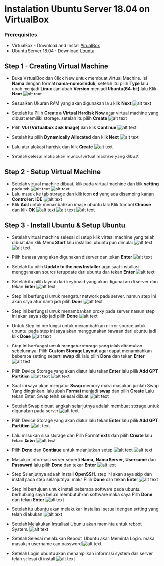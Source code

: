 # Instalation Ubuntu Server 18.04 on VirtualBox

### Prerequisites
 - VirtualBox - Download and Install [VirualBox](https://www.virtualbox.org/)
 - Ubuntu Server 18.04 - Download [Ubuntu](https://ubuntu.com/download/server)

 ## Step 1 - Creating Virtual Machine
 - Buka VirtualBox dan Click New untuk membuat Virtual Machine. Isi **Nama** dengan format **nama-nomorInduk**, setelah itu pilih **Type** lalu ubah menjadi **Linux** dan ubah **Version** menjadi **Ubuntu(64-bit)** lalu Klik **Next**
 ![alt text](https://github.com/fitraaditama7/DumbwaysBootcamp/blob/master/week1/VIRTUAL%20BOX%20-%20INSTALL%20UBUNTU/img/1.png?raw=true)

 - Sesuaikan Ukuran RAM yang akan digunakan lalu klik **Next**
 ![alt text](https://github.com/fitraaditama7/DumbwaysBootcamp/blob/master/week1/VIRTUAL%20BOX%20-%20INSTALL%20UBUNTU/img/2.png?raw=true)


 - Setelah Itu Pilih **Create a Virtual Hardisk Now** agar virtual machine yang dibuat memiliki storage. setelah itu pilih **Create**
  ![alt text](https://github.com/fitraaditama7/DumbwaysBootcamp/blob/master/week1/VIRTUAL%20BOX%20-%20INSTALL%20UBUNTU/img/3.png?raw=true)

 - Pilih **VDI (Virtualbox Disk Image)** dan klik **Continue**
  ![alt text](https://github.com/fitraaditama7/DumbwaysBootcamp/blob/master/week1/VIRTUAL%20BOX%20-%20INSTALL%20UBUNTU/img/4.png?raw=true)

 - Setelah itu pilih **Dynamically Allocated** dan klik **Next**
  ![alt text](https://github.com/fitraaditama7/DumbwaysBootcamp/blob/master/week1/VIRTUAL%20BOX%20-%20INSTALL%20UBUNTU/img/5.png?raw=true)

 - Lalu atur alokasi hardisk dan klik **Create**
  ![alt text](https://github.com/fitraaditama7/DumbwaysBootcamp/blob/master/week1/VIRTUAL%20BOX%20-%20INSTALL%20UBUNTU/img/6.png?raw=true)

- Setelah selesai maka akan muncul virtual machine yang dibuat

## Step 2 - Setup Virtual Machine
- Setelah virtual machine dibuat, klik pada virtual machine dan klik **setting** pada tab
 ![alt text](https://github.com/fitraaditama7/DumbwaysBootcamp/blob/master/week1/VIRTUAL%20BOX%20-%20INSTALL%20UBUNTU/img/7.png?raw=true)
 ![alt text](https://github.com/fitraaditama7/DumbwaysBootcamp/blob/master/week1/VIRTUAL%20BOX%20-%20INSTALL%20UBUNTU/img/8.png?raw=true)
- Lalu masuk ke tab storage dan klik icon **cd** yang ada disamping kanan **Controller: IDE**
 ![alt text](https://github.com/fitraaditama7/DumbwaysBootcamp/blob/master/week1/VIRTUAL%20BOX%20-%20INSTALL%20UBUNTU/img/9.png?raw=true)
- Klik **Add** untuk menambahkan image ubuntu lalu Klik tombol **Choose** dan klik **OK**
 ![alt text](https://github.com/fitraaditama7/DumbwaysBootcamp/blob/master/week1/VIRTUAL%20BOX%20-%20INSTALL%20UBUNTU/img/10.png?raw=true)
  ![alt text](https://github.com/fitraaditama7/DumbwaysBootcamp/blob/master/week1/VIRTUAL%20BOX%20-%20INSTALL%20UBUNTU/img/11.png?raw=true)
    ![alt text](https://github.com/fitraaditama7/DumbwaysBootcamp/blob/master/week1/VIRTUAL%20BOX%20-%20INSTALL%20UBUNTU/img/12.png?raw=true)


## Step 3 - Install Ubuntu & Setup Ubuntu
- Setelah virtual machine selesai di setup klik virtual machine yang telah dibuat dan klik Menu **Start** lalu installasi ubuntu pun dimulai
  ![alt text](https://github.com/fitraaditama7/DumbwaysBootcamp/blob/master/week1/VIRTUAL%20BOX%20-%20INSTALL%20UBUNTU/img/13.png?raw=true)
    ![alt text](https://github.com/fitraaditama7/DumbwaysBootcamp/blob/master/week1/VIRTUAL%20BOX%20-%20INSTALL%20UBUNTU/img/14.png?raw=true)

- Pilih bahasa yang akan digunakan diserver dan tekan **Enter**
  ![alt text](https://github.com/fitraaditama7/DumbwaysBootcamp/blob/master/week1/VIRTUAL%20BOX%20-%20INSTALL%20UBUNTU/img/15.png?raw=true)
- Setelah Itu pilih **Update to the new Installer** agar saat installasi menggunakan source terupdate dari ubuntu dan tekan **Enter**
  ![alt text](https://github.com/fitraaditama7/DumbwaysBootcamp/blob/master/week1/VIRTUAL%20BOX%20-%20INSTALL%20UBUNTU/img/16.png?raw=true)
- Setelah itu pilih layout dari keyboard yang akan digunakan di server dan tekan **Enter**
  ![alt text](https://github.com/fitraaditama7/DumbwaysBootcamp/blob/master/week1/VIRTUAL%20BOX%20-%20INSTALL%20UBUNTU/img/17.png?raw=true)
- Step ini berfungsi untuk mengatur network pada server. namun step ini akan saya atur nanti jadi pilih **Done**
  ![alt text](https://github.com/fitraaditama7/DumbwaysBootcamp/blob/master/week1/VIRTUAL%20BOX%20-%20INSTALL%20UBUNTU/img/18.png?raw=true)
- Step ini berfungsi untuk menambahkan proxy pada server namun step ini akan saya skip jadi pilih **Done**
  ![alt text](https://github.com/fitraaditama7/DumbwaysBootcamp/blob/master/week1/VIRTUAL%20BOX%20-%20INSTALL%20UBUNTU/img/19.png?raw=true)
- Untuk Step ini berfungsi untuk menambahkan mirror source untuk ubuntu. pada step ini saya akan menggunakan bawaan dari ubuntu jadi klik **Done**
  ![alt text](https://github.com/fitraaditama7/DumbwaysBootcamp/blob/master/week1/VIRTUAL%20BOX%20-%20INSTALL%20UBUNTU/img/20.png?raw=true)
- Step Ini berfungsi untuk mengatur storage yang telah ditentukan sebelumnya. Pilih **Custom Storage Layout** agar dapat menambahkan beberapa setting seperti **swap** dll. lalu pilih **Done** dan tekan **Enter**
  ![alt text](https://github.com/fitraaditama7/DumbwaysBootcamp/blob/master/week1/VIRTUAL%20BOX%20-%20INSTALL%20UBUNTU/img/21.png?raw=true)
- Pilih Device Storage yang akan diatur lalu tekan **Enter** lalu pilih **Add GPT Partition**
  ![alt text](https://github.com/fitraaditama7/DumbwaysBootcamp/blob/master/week1/VIRTUAL%20BOX%20-%20INSTALL%20UBUNTU/img/22.png?raw=true)
  ![alt text](https://github.com/fitraaditama7/DumbwaysBootcamp/blob/master/week1/VIRTUAL%20BOX%20-%20INSTALL%20UBUNTU/img/23.png?raw=true)
- Saat ini saya akan mengatur **Swap** memory maka masukan jumlah Swap Yang diinginkan. lalu ubah **Format** menjadi **swap** dan pilih **Create** Lalu tekan Enter. Swap telah selesai dibuat
  ![alt text](https://github.com/fitraaditama7/DumbwaysBootcamp/blob/master/week1/VIRTUAL%20BOX%20-%20INSTALL%20UBUNTU/img/24.png?raw=true)

- Setelah Swap dibuat langkah selanjutnya adalah membuat storage untuk digunakan pada server
    ![alt text](https://github.com/fitraaditama7/DumbwaysBootcamp/blob/master/week1/VIRTUAL%20BOX%20-%20INSTALL%20UBUNTU/img/25.png?raw=true)
- Pilih Device Storage yang akan diatur lalu tekan **Enter** lalu pilih **Add GPT Partition**
  ![alt text](https://github.com/fitraaditama7/DumbwaysBootcamp/blob/master/week1/VIRTUAL%20BOX%20-%20INSTALL%20UBUNTU/img/26.png?raw=true)
- Lalu masukan sisa storage dan Pilih Format **ext4** dan pilih **Create** lalu tekan **Enter**
  ![alt text](https://github.com/fitraaditama7/DumbwaysBootcamp/blob/master/week1/VIRTUAL%20BOX%20-%20INSTALL%20UBUNTU/img/27.png?raw=true)
- Pilih **Done** dan **Continue** untuk melanjutkan setup
  ![alt text](https://github.com/fitraaditama7/DumbwaysBootcamp/blob/master/week1/VIRTUAL%20BOX%20-%20INSTALL%20UBUNTU/img/28.png?raw=true)
    ![alt text](https://github.com/fitraaditama7/DumbwaysBootcamp/blob/master/week1/VIRTUAL%20BOX%20-%20INSTALL%20UBUNTU/img/29.png?raw=true)
- Masukan Informasi server seperti **Nama**, **Nama Server**, **Username** dan **Password** lalu pilih **Done** dan tekan **Enter**
    ![alt text](https://github.com/fitraaditama7/DumbwaysBootcamp/blob/master/week1/VIRTUAL%20BOX%20-%20INSTALL%20UBUNTU/img/30.png?raw=true)
- Step Selanjutnya adalah install **OpenSSH**. step ini akan saya skip dan install pada step selanjutnya. maka Pilih **Done** dan tekan **Enter**
    ![alt text](https://github.com/fitraaditama7/DumbwaysBootcamp/blob/master/week1/VIRTUAL%20BOX%20-%20INSTALL%20UBUNTU/img/31.png?raw=true)
- Step ini bertujuan untuk install beberapa software pada ubuntu. berhubung saya belum membutuhkan software maka saya Pilih **Done** dan tekan **Enter**
    ![alt text](https://github.com/fitraaditama7/DumbwaysBootcamp/blob/master/week1/VIRTUAL%20BOX%20-%20INSTALL%20UBUNTU/img/32.png?raw=true)
- Setelah itu ubuntu akan melakukan installasi sesuai dengan setting yang telah dilakukan
    ![alt text](https://github.com/fitraaditama7/DumbwaysBootcamp/blob/master/week1/VIRTUAL%20BOX%20-%20INSTALL%20UBUNTU/img/33.png?raw=true)
- Setelah Melakukan Installasi Ubuntu akan meminta untuk reboot System.
    ![alt text](https://github.com/fitraaditama7/DumbwaysBootcamp/blob/master/week1/VIRTUAL%20BOX%20-%20INSTALL%20UBUNTU/img/34.png?raw=true)
- Setelah Selesai melakukan Reboot. Ubuntu akan Meminta Login. maka masukan username dan password
    ![alt text](https://github.com/fitraaditama7/DumbwaysBootcamp/blob/master/week1/VIRTUAL%20BOX%20-%20INSTALL%20UBUNTU/img/35.png?raw=true)
- Setelah Login ubuntu akan menampilkan informasi system dan server telah selesai di install
    ![alt text](https://github.com/fitraaditama7/DumbwaysBootcamp/blob/master/week1/VIRTUAL%20BOX%20-%20INSTALL%20UBUNTU/img/36.png?raw=true)
